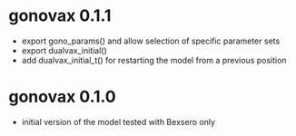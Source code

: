 # gonovax 0.1.1

* export gono_params() and allow selection of specific parameter sets
* export dualvax_initial()
* add dualvax_initial_t() for restarting the model from a previous position

# gonovax 0.1.0

* initial version of the model tested with Bexsero only
